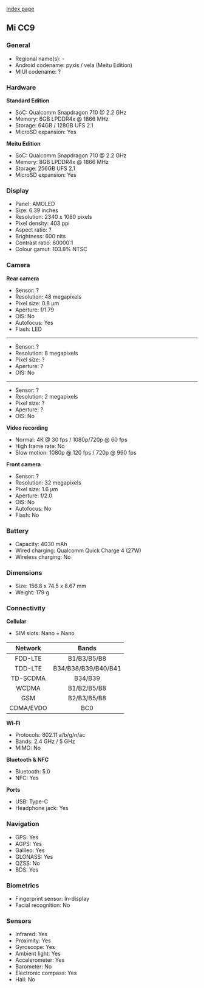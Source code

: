 [Index page](../../)

## Mi CC9

### General

* Regional name(s): -
* Android codename: pyxis / vela (Meitu Edition)
* MIUI codename: ?

### Hardware

**Standard Edition**

* SoC: Qualcomm Snapdragon 710 @ 2.2 GHz
* Memory: 6GB LPDDR4x @ 1866 MHz
* Storage: 64GB / 128GB UFS 2.1
* MicroSD expansion: Yes

**Meitu Edition**

* SoC: Qualcomm Snapdragon 710 @ 2.2 GHz
* Memory: 8GB LPDDR4x @ 1866 MHz
* Storage: 256GB UFS 2.1
* MicroSD expansion: Yes

### Display

* Panel: AMOLED
* Size: 6.39 inches
* Resolution: 2340 x 1080 pixels
* Pixel density: 403 ppi
* Aspect ratio: ?
* Brightness: 600 nits
* Contrast ratio: 60000:1
* Colour gamut: 103.8% NTSC

### Camera

**Rear camera**

* Sensor: ?
* Resolution: 48 megapixels
* Pixel size: 0.8 µm
* Aperture: f/1.79
* OIS: No
* Autofocus: Yes
* Flash: LED

---

* Sensor: ?
* Resolution: 8 megapixels
* Pixel size: ?
* Aperture: ?
* OIS: No

---

* Sensor: ?
* Resolution: 2 megapixels
* Pixel size: ?
* Aperture: ?
* OIS: No

**Video recording**

* Normal: 4K @ 30 fps / 1080p/720p @ 60 fps
* High frame rate: No
* Slow motion: 1080p @ 120 fps / 720p @ 960 fps

**Front camera**

* Sensor: ?
* Resolution: 32 megapixels
* Pixel size: 1.6 µm
* Aperture: f/2.0
* OIS: No
* Autofocus: No
* Flash: No

### Battery

* Capacity: 4030 mAh
* Wired charging: Qualcomm Quick Charge 4 (27W)
* Wireless charging: No

### Dimensions

* Size: 156.8 x 74.5 x 8.67 mm
* Weight: 179 g

### Connectivity

**Cellular**

* SIM slots: Nano + Nano

| Network | Bands |
|:---------:|:-------------------:|
| FDD-LTE | B1/B3/B5/B8 |
| TDD-LTE | B34/B38/B39/B40/B41 |
| TD-SCDMA | B34/B39 |
| WCDMA | B1/B2/B5/B8 |
| GSM | B2/B3/B5/B8 |
| CDMA/EVDO | BC0 |

**Wi-Fi**

* Protocols: 802.11 a/b/g/n/ac
* Bands: 2.4 GHz / 5 GHz
* MIMO: No

**Bluetooth & NFC**

* Bluetooth: 5.0
* NFC: Yes

**Ports**

* USB: Type-C
* Headphone jack: Yes

### Navigation

* GPS: Yes
* AGPS: Yes
* Galileo: Yes
* GLONASS: Yes
* QZSS: No
* BDS: Yes

### Biometrics

* Fingerprint sensor: In-display
* Facial recognition: No

### Sensors

* Infrared: Yes
* Proximity: Yes
* Gyroscope: Yes
* Ambient light: Yes
* Accelerometer: Yes
* Barometer: No
* Electronic compass: Yes
* Hall: No
